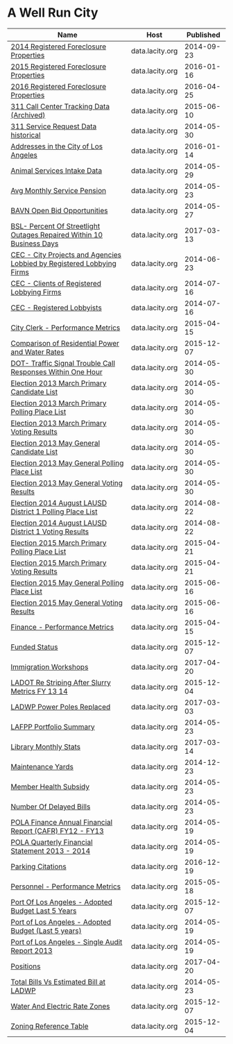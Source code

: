 # A Well Run City

Name | Host | Published
---- | ---- | ---------
[2014 Registered Foreclosure Properties](../datasets/fdwe-pgcu.md) | data.lacity.org | 2014-09-23
[2015 Registered Foreclosure Properties](../datasets/f37w-ye7d.md) | data.lacity.org | 2016-01-16
[2016 Registered Foreclosure Properties](../datasets/4sbs-dcfn.md) | data.lacity.org | 2016-04-25
[311 Call Center Tracking Data (Archived)](../datasets/ukiu-8trj.md) | data.lacity.org | 2015-06-10
[311 Service Request Data historical](../datasets/bpyg-ytsg.md) | data.lacity.org | 2014-05-30
[Addresses in the City of Los Angeles](../datasets/4ca8-mxuh.md) | data.lacity.org | 2016-01-14
[Animal Services Intake Data](../datasets/8cmr-fbcu.md) | data.lacity.org | 2014-05-29
[Avg Monthly Service Pension](../datasets/skve-7mzv.md) | data.lacity.org | 2014-05-23
[BAVN Open Bid Opportunities](../datasets/qtax-byj7.md) | data.lacity.org | 2014-05-27
[BSL- Percent Of Streetlight Outages Repaired Within 10 Business Days](../datasets/fc3u-86zh.md) | data.lacity.org | 2017-03-13
[CEC - City Projects and Agencies Lobbied by Registered Lobbying Firms](../datasets/4xuf-944h.md) | data.lacity.org | 2014-06-23
[CEC - Clients of Registered Lobbying Firms](../datasets/9z5d-hgrh.md) | data.lacity.org | 2014-07-16
[CEC - Registered Lobbyists](../datasets/j4zm-9kqu.md) | data.lacity.org | 2014-07-16
[City Clerk - Performance Metrics](../datasets/rz94-zctd.md) | data.lacity.org | 2015-04-15
[Comparison of Residential Power and Water Rates](../datasets/mnrz-a5vv.md) | data.lacity.org | 2015-12-07
[DOT- Traffic Signal Trouble Call Responses Within One Hour](../datasets/rjdk-rz7f.md) | data.lacity.org | 2014-05-30
[Election 2013 March Primary Candidate List](../datasets/gr27-eza8.md) | data.lacity.org | 2014-05-30
[Election 2013 March Primary Polling Place List](../datasets/hkig-2qjq.md) | data.lacity.org | 2014-05-30
[Election 2013 March Primary Voting Results](../datasets/tfsb-fwmw.md) | data.lacity.org | 2014-05-30
[Election 2013 May General Candidate List](../datasets/x9tj-p4jm.md) | data.lacity.org | 2014-05-30
[Election 2013 May General Polling Place List](../datasets/rnxp-tz2v.md) | data.lacity.org | 2014-05-30
[Election 2013 May General Voting Results](../datasets/iz73-c344.md) | data.lacity.org | 2014-05-30
[Election 2014 August LAUSD District 1 Polling Place List](../datasets/aeva-nfqz.md) | data.lacity.org | 2014-08-22
[Election 2014 August LAUSD District 1 Voting Results](../datasets/v5uj-jj3r.md) | data.lacity.org | 2014-08-22
[Election 2015 March Primary Polling Place List](../datasets/h5ci-ugt3.md) | data.lacity.org | 2015-04-21
[Election 2015 March Primary Voting Results](../datasets/ce5i-q2bc.md) | data.lacity.org | 2015-04-21
[Election 2015 May General Polling Place List](../datasets/i5g3-9vuz.md) | data.lacity.org | 2015-06-16
[Election 2015 May General Voting Results](../datasets/fhm9-882e.md) | data.lacity.org | 2015-06-16
[Finance - Performance Metrics](../datasets/7y6s-y8bd.md) | data.lacity.org | 2015-04-15
[Funded Status](../datasets/e2fp-yzdz.md) | data.lacity.org | 2015-12-07
[Immigration Workshops](../datasets/2in3-5b7t.md) | data.lacity.org | 2017-04-20
[LADOT Re Striping After Slurry Metrics FY 13 14](../datasets/vt7b-3i5m.md) | data.lacity.org | 2015-12-04
[LADWP Power Poles Replaced](../datasets/t24g-hqix.md) | data.lacity.org | 2017-03-03
[LAFPP Portfolio Summary](../datasets/tnz4-ynvq.md) | data.lacity.org | 2014-05-23
[Library Monthly Stats](../datasets/m4ev-cuzz.md) | data.lacity.org | 2017-03-14
[Maintenance Yards](../datasets/gsdn-8z5h.md) | data.lacity.org | 2014-12-23
[Member Health Subsidy](../datasets/7ecf-jj8x.md) | data.lacity.org | 2014-05-23
[Number Of Delayed Bills](../datasets/f7se-beud.md) | data.lacity.org | 2014-05-23
[POLA Finance Annual Financial Report (CAFR) FY12 - FY13](../datasets/jdgw-bwcf.md) | data.lacity.org | 2014-05-19
[POLA Quarterly Financial Statement 2013 - 2014](../datasets/v7gk-cxxi.md) | data.lacity.org | 2014-05-19
[Parking Citations](../datasets/wjz9-h9np.md) | data.lacity.org | 2016-12-19
[Personnel - Performance Metrics](../datasets/bjf9-aept.md) | data.lacity.org | 2015-05-18
[Port Of Los Angeles - Adopted Budget Last 5 Years](../datasets/du8q-hww5.md) | data.lacity.org | 2015-12-07
[Port of Los Angeles - Adopted Budget (Last 5 years)](../datasets/7hg6-c9kc.md) | data.lacity.org | 2014-05-19
[Port of Los Angeles - Single Audit Report 2013](../datasets/xhx7-hr4h.md) | data.lacity.org | 2014-05-19
[Positions](../datasets/46qe-t7np.md) | data.lacity.org | 2017-04-20
[Total Bills Vs Estimated Bill at LADWP](../datasets/svt7-r3ww.md) | data.lacity.org | 2014-05-23
[Water And Electric Rate Zones](../datasets/q7z5-z3b9.md) | data.lacity.org | 2015-12-07
[Zoning Reference Table](../datasets/ikdx-vgub.md) | data.lacity.org | 2015-12-04

